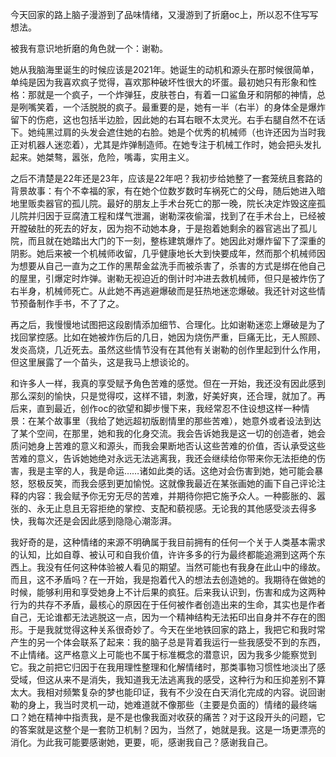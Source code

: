 今天回家的路上脑子漫游到了品味情绪，又漫游到了折磨oc上，所以忍不住写写想法。

被我有意识地折磨的角色就一个：谢勒。

她从我脑海里诞生的时候应该是2021年。她诞生的动机和源头在那时候很简单，单纯是因为我喜欢疯子觉得，喜欢那种破坏性很大的坏蛋。最初她只有形象和性格：那就是一个疯子，一个炸弹狂，皮肤苍白，有着一口鲨鱼牙和阴郁的神情，总是咧嘴笑着，一个活脱脱的疯子。最重要的是，她有一半（右半）的身体全是爆炸留下的伤疤，这也包括半边脸，因此她的右耳右眼不太灵光。右手右腿自然不在话下。她纯黑过肩的头发会遮住她的右脸。她是个优秀的机械师（也许还因为当时我正对机器人迷恋着），尤其是炸弹制造师。在她专注于机械工作时，她会把头发扎起来。她桀骜，嚣张，危险，嘴毒，实用主义。

之后不清楚是22年还是23年，应该是22年吧？我初步给她整了一套笼统且套路的背景故事：有个不幸福的家，有在她个位数岁数时车祸死亡的父母，随后她进入暗地里贩卖器官的孤儿院。最好的朋友上手术台死亡的那一晚，院长决定炸毁这座孤儿院并归因于豆腐渣工程和煤气泄漏，谢勒深夜偷溜，找到了在手术台上，已经被开膛破肚的死去的好友，因为抱不动她本身，于是抱着她剩余的器官逃出了孤儿院，而且就在她踏出大门的下一刻，整栋建筑爆炸了。她因此对爆炸留下了深重的阴影。她后来被一个机械师收留，几乎健康地长大到快要成年，然而那个机械师因为想要从自己一直为之工作的黑帮金盆洗手而被杀害了，杀害的方式是绑在他自己的屋里，引爆定时炸弹。谢勒无视迫近的倒计时冲进去救机械师，但只是被炸伤了右半身，机械师死亡。从此她不再逃避爆破而是狂热地迷恋爆破。我还针对这些情节预备制作手书，不了了之。

再之后，我慢慢地试图把这段剧情添加细节、合理化。比如谢勒迷恋上爆破是为了找回掌控感。比如在她被炸伤后的几日，她因为烧伤严重，巨痛无比，无人照顾、发炎高烧，几近死去。虽然这些情节没有在其他有关谢勒的创作里起到什么作用，但这里展露了一个苗头，这是我马上想谈论的。

和许多人一样，我真的享受赋予角色苦难的感觉。但在一开始，我还没有因此感到那么深刻的愉快，只是觉得哎，这样不错，刺激，好美好爽，还合理，就加了。再后来，直到最近，创作oc的欲望和脚步慢下来，我经常忍不住设想这样一种情景：在某个故事里（我给了她远超初版剧情里的那些苦难），她意外或者设法到达了某个空间，在那里，她和我的化身交流。我会告诉她我是这一切的创造者，她会质问她身上苦难的意义和源头，而我会果断地否认这些苦难的价值，否认承受这些苦难的意义，告诉她她绝对永远无法逃离我，我还会继续给你带来你无法拒绝的伤害，我是主宰的人，我是命运……诸如此类的话。这绝对会伤害到她，她可能会暴怒，怒极反笑，而我会感到更加愉悦。这就像我最近在某张画她的画下自己评论注释的内容：我会赋予你无穷无尽的苦难，并期待你把它施予众人。一种膨胀的、嚣张的、永无止息且无容拒绝的掌控、支配和藐视感。无论我的其他感受淡去得多快，我每次还是会因此感到隐隐心潮澎湃。

我好奇的是，这种情绪的来源不明确属于我目前拥有的任何一个关于人类基本需求的认知，比如自尊、被认可和自我价值，许许多多的行为最终都能追溯到这两个东西上。我没有任何这种体验被人看见的期望。当然可能也有我身在此山中的缘故。而且，这不矛盾吗？在一开始，我是抱着代入的想法去创造她的。我期待在做她的时候，能够利用和享受她身上不计后果的疯狂。后来我认识到，伤害和成为这两种行为的共存不矛盾，最核心的原因在于任何被作者创造出来的生命，其实也是作者自己，无论谁都无法逃脱这一点，因为一个精神结构无法拓印出自身并不存在的图形。于是我就觉得这种关系很奇妙了。今天在坐地铁回家的路上，我把它和我时常产生的另一个体会联系了起来：我的脑子总是背着我运行一些我感受不到的东西，不止情绪。这严格意义上可能也不属于标准概念的潜意识，因为我多少能察觉到它。我之前把它归因于在我用理性整理和化解情绪时，那类事物习惯性地淡出了感受域，但这从来不是消失，我知道我无法逃离我的感受，这种行为和压抑差别不算太大。我相对频繁复杂的梦也能印证，我有不少没在白天消化完成的内容。说回谢勒的身上，我当时灵机一动，她难道就不像那些（主要是负面的）情绪的最终端口？她在精神中指责我，是不是也像我面对收获的痛苦？对于这段开头的问题，它的答案就是这整个是一套防卫机制？因为，当然了，她就是我。这是一场更漂亮的消化。为此我可能要感谢她，更要，呃，感谢我自己？感谢我自己。